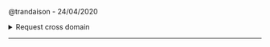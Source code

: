 @trandaison - 24/04/2020

<details>
<summary>
Request cross domain
</summary>

Gỉa sử có 1 domain là `https://youtube.com` trong đó lần lượt có các url như sau:
- Front end: `https://youtube.com`
- Back end: `https://youtube.com/api`

Giả sử trên app front end đang authenticate bằng cookie, tức là các thông tin về access token được lưu trong cookie.

Với setup như trên thì request gọi từ FE đến BE sẽ bao gồm cả các cookies trong headers. Điều này tốt vì server có thể đọc được cookies và sử dụng nếu cần.

Nhưng giả sử đang dev ở `localhost` thì phải làm sao? Server sẽ ko dùng đc cookies của front end ở localhost vì domain ở local là `http://localhost`, như này gọi là cross domain. Vậy làm sao để làm việc được ở local?

Cách giải quyết chính thống và triệt để: __hiện tại chưa biết__

Tuy nhiên có 1 mẹo (yolo)

Thử login vào domain `https://youtube.com`
Sau đó login vào localhost và kiểm tra lại chức năng cần sử dụng cookie ở server lúc nãy, có thể nó đã hoạt động. Mình cũng chưa hiểu rõ chỗ này.

Một số cấu hình nginx đang sử dụng:

```conf
if ($request_method = OPTIONS ) {
  add_header       Access-Control-Allow-Origin "http://localhost:3000";
  add_header       Access-Control-Allow-Methods "GET, POST, OPTIONS, PUT, PATCH, DELETE";
  add_header       Access-Control-Allow-Headers "DNT,Authorization,Content-Type,Content-Length,X-Requested-With,X-User-Agent,Cache-Control,User-Agent,Range,Accept,Accept-Charset,Accept-Encoding,Cookie";
  add_header       Access-Control-Allow-Credentials "true";
  add_header       Content-Length 0;
  add_header       Content-Type "text/plain charset=UTF-8";
  return           200;
}
```

Trong đó cần chú ý 2 cấu hình:
- `Access-Control-Allow-Origin "http://localhost:3000"` - Cần chỉ đúng host đang dùng, không được sử dụng `*`;
- `Access-Control-Allow-Credentials` phải set `"true"`.


<a href="#">Back to top</a>
</details>

---
